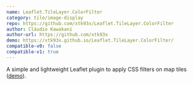 ```yaml
---
name: Leaflet.TileLayer.ColorFilter
category: tile/image-display
repo: https://github.com/xtk93x/Leaflet.TileLayer.ColorFilter
author: Cláudio Kawakani
author-url: https://github.com/xtk93x
demo: https://xtk93x.github.io/Leaflet.TileLayer.ColorFilter/
compatible-v0: false
compatible-v1: true
---
```


A simple and lightweight Leaflet plugin to apply CSS filters on map tiles (<a href="https://xtk93x.github.io/Leaflet.TileLayer.ColorFilter/">demo</a>).
